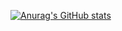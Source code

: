 [![Anurag's GitHub stats](https://github-readme-stats.vercel.app/api?username=pietrodeluca1997)](https://github.com/anuraghazra/github-readme-stats)

<!--
**pietrodeluca1997/pietrodeluca1997** is a ✨ _special_ ✨ repository because its `README.md` (this file) appears on your GitHub profile.

Here are some ideas to get you started:

- 🔭 I’m currently working on ...
- 🌱 I’m currently learning ...
- 👯 I’m looking to collaborate on ...
- 🤔 I’m looking for help with ...
- 💬 Ask me about ...
- 📫 How to reach me: ...
- 😄 Pronouns: ...
- ⚡ Fun fact: ...
-->
